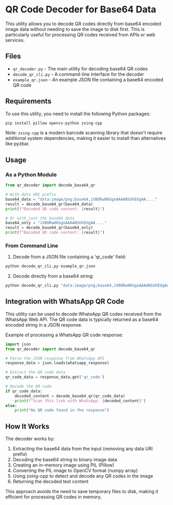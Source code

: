 # QR Code Decoder for Base64 Data

This utility allows you to decode QR codes directly from base64 encoded image data without needing to save the image to disk first. This is particularly useful for processing QR codes received from APIs or web services.

## Files

- `qr_decoder.py` - The main utility for decoding base64 QR codes
- `decode_qr_cli.py` - A command-line interface for the decoder
- `example_qr.json` - An example JSON file containing a base64 encoded QR code

## Requirements

To use this utility, you need to install the following Python packages:

```bash
pip install pillow opencv-python zxing-cpp
```

Note: `zxing-cpp` is a modern barcode scanning library that doesn't require additional system dependencies, making it easier to install than alternatives like pyzbar.

## Usage

### As a Python Module

```python
from qr_decoder import decode_base64_qr

# With data URI prefix
base64_data = "data:image/png;base64,iVBORw0KGgoAAAANSUhEUgAA...."
result = decode_base64_qr(base64_data)
print(f"Decoded QR code content: {result}")

# Or with just the base64 data
base64_only = "iVBORw0KGgoAAAANSUhEUgAA...."
result = decode_base64_qr(base64_only)
print(f"Decoded QR code content: {result}")
```

### From Command Line

1. Decode from a JSON file containing a 'qr_code' field:

```bash
python decode_qr_cli.py example_qr.json
```

2. Decode directly from a base64 string:

```bash
python decode_qr_cli.py "data:image/png;base64,iVBORw0KGgoAAAANSUhEUgAA...."
```

## Integration with WhatsApp QR Code

This utility can be used to decode WhatsApp QR codes received from the WhatsApp Web API. The QR code data is typically returned as a base64 encoded string in a JSON response.

Example of processing a WhatsApp QR code response:

```python
import json
from qr_decoder import decode_base64_qr

# Parse the JSON response from WhatsApp API
response_data = json.loads(whatsapp_response)

# Extract the QR code data
qr_code_data = response_data.get('qr_code')

# Decode the QR code
if qr_code_data:
    decoded_content = decode_base64_qr(qr_code_data)
    print(f"Scan this link with WhatsApp: {decoded_content}")
else:
    print("No QR code found in the response")
```

## How It Works

The decoder works by:

1. Extracting the base64 data from the input (removing any data URI prefix)
2. Decoding the base64 string to binary image data
3. Creating an in-memory image using PIL (Pillow)
4. Converting the PIL image to OpenCV format (numpy array)
5. Using zxing-cpp to detect and decode any QR codes in the image
6. Returning the decoded text content

This approach avoids the need to save temporary files to disk, making it efficient for processing QR codes in memory.